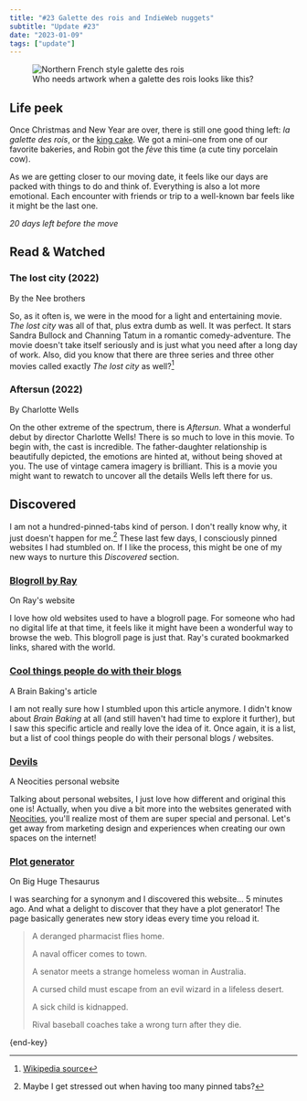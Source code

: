 ```yaml
---
title: "#23 Galette des rois and IndieWeb nuggets"
subtitle: "Update #23"
date: "2023-01-09"
tags: ["update"]
---
```


<figure>
 <img src="https://upload.wikimedia.org/wikipedia/commons/a/a3/Galette_Frangipane_2021.jpg" alt="Northern French style galette des rois" />
 <figcaption>Who needs artwork when a galette des rois looks like this?
 </figcaption>
</figure>

## Life peek

Once Christmas and New Year are over, there is still one good thing left: _la galette des rois_, or the [king cake](https://en.wikipedia.org/wiki/King_cake#French_king_cake). We got a mini-one from one of our favorite bakeries, and Robin got the _fève_ this time (a cute tiny porcelain cow).

As we are getting closer to our moving date, it feels like our days are packed with things to do and think of. Everything is also a lot more emotional. Each encounter with friends or trip to a well-known bar feels like it might be the last one.

_20 days left before the move_

## Read & Watched

### The lost city (2022)

<p class="label">By the Nee brothers</p>

So, as it often is, we were in the mood for a light and entertaining movie. <cite>The lost city</cite> was all of that, plus extra dumb as well. It was perfect. It stars Sandra Bullock and Channing Tatum in a romantic comedy-adventure. The movie doesn't take itself seriously and is just what you need after a long day of work. Also, did you know that there are three series and three other movies called exactly <cite>The lost city</cite> as well?[^1]

### Aftersun (2022)

<p class="label">By Charlotte Wells</p>

On the other extreme of the spectrum, there is <cite>Aftersun</cite>. What a wonderful debut by director Charlotte Wells! There is so much to love in this movie. To begin with, the cast is incredible. The father-daughter relationship is beautifully depicted, the emotions are hinted at, without being shoved at you. The use of vintage camera imagery is brilliant. This is a movie you might want to rewatch to uncover all the details Wells left there for us.

[^1]: [Wikipedia source](https://en.wikipedia.org/wiki/Lost_City)

## Discovered

I am not a hundred-pinned-tabs kind of person. I don't really know why, it just doesn't happen for me.[^2] These last few days, I consciously pinned websites I had stumbled on. If I like the process, this might be one of my new ways to nurture this _Discovered_ section.

[^2]: Maybe I get stressed out when having too many pinned tabs?

### [Blogroll by Ray](https://blogroll.org/)

<p class="label">On Ray's website</p>

I love how old websites used to have a blogroll page. For someone who had no digital life at that time, it feels like it might have been a wonderful way to browse the web. This blogroll page is just that. Ray's curated bookmarked links, shared with the world.

### [Cool things people do with their blogs](https://brainbaking.com/post/2022/04/cool-things-people-do-with-their-blogs/)

<p class="label">A Brain Baking's article</p>

I am not really sure how I stumbled upon this article anymore. I didn't know about _Brain Baking_ at all (and still haven't had time to explore it further), but I saw this specific article and really love the idea of it. Once again, it is a list, but a list of cool things people do with their personal blogs / websites.

### [Devils](https://devils.neocities.org/)

<p class="label">A Neocities personal website</p>

Talking about personal websites, I just love how different and original this one is! Actually, when you dive a bit more into the websites generated with [Neocities](https://neocities.org/), you'll realize most of them are super special and personal. Let's get away from marketing design and experiences when creating our own spaces on the internet!

### [Plot generator](https://words.bighugelabs.com/site/plot)

<p class="label">On Big Huge Thesaurus</p>

I was searching for a synonym and I discovered this website... 5 minutes ago. And what a delight to discover that they have a plot generator! The page basically generates new story ideas every time you reload it.

> A deranged pharmacist flies home.
>
> A naval officer comes to town.
>
> A senator meets a strange homeless woman in Australia.
>
> A cursed child must escape from an evil wizard in a lifeless desert.
>
> A sick child is kidnapped.
>
> Rival baseball coaches take a wrong turn after they die.

{end-key}
